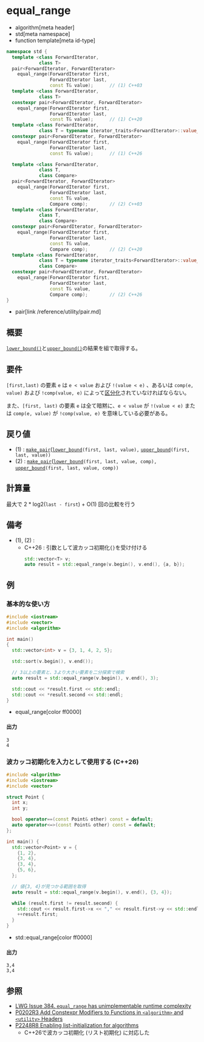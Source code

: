 # equal_range
* algorithm[meta header]
* std[meta namespace]
* function template[meta id-type]

```cpp
namespace std {
  template <class ForwardIterator,
            class T>
  pair<ForwardIterator, ForwardIterator>
    equal_range(ForwardIterator first,
                ForwardIterator last,
                const T& value);      // (1) C++03
  template <class ForwardIterator,
            class T>
  constexpr pair<ForwardIterator, ForwardIterator>
    equal_range(ForwardIterator first,
                ForwardIterator last,
                const T& value);      // (1) C++20
  template <class ForwardIterator,
            class T = typename iterator_traits<ForwardIterator>::value_type>
  constexpr pair<ForwardIterator, ForwardIterator>
    equal_range(ForwardIterator first,
                ForwardIterator last,
                const T& value);      // (1) C++26

  template <class ForwardIterator,
            class T,
            class Compare>
  pair<ForwardIterator, ForwardIterator>
    equal_range(ForwardIterator first,
                ForwardIterator last,
                const T& value,
                Compare comp);        // (2) C++03
  template <class ForwardIterator,
            class T,
            class Compare>
  constexpr pair<ForwardIterator, ForwardIterator>
    equal_range(ForwardIterator first,
                ForwardIterator last,
                const T& value,
                Compare comp);        // (2) C++20
  template <class ForwardIterator,
            class T = typename iterator_traits<ForwardIterator>::value_type,
            class Compare>
  constexpr pair<ForwardIterator, ForwardIterator>
    equal_range(ForwardIterator first,
                ForwardIterator last,
                const T& value,
                Compare comp);        // (2) C++26
}
```
* pair[link /reference/utility/pair.md]


## 概要
[`lower_bound()`](/reference/algorithm/lower_bound.md)と[`upper_bound()`](/reference/algorithm/upper_bound.md)の結果を組で取得する。


## 要件
`[first,last)` の要素 `e` は `e < value` および `!(value < e)` 、あるいは `comp(e, value)` および `!comp(value, e)` によって[区分化](/reference/algorithm.md#sequence-is-partitioned)されていなければならない。

また、`[first, last)` の要素 `e` は全て暗黙に、`e < value` が `!(value < e)` または `comp(e, value)` が `!comp(value, e)` を意味している必要がある。


## 戻り値
- (1) : [`make_pair`](/reference/utility/make_pair.md)([`lower_bound`](/reference/algorithm/lower_bound.md)`(first, last, value),` [`upper_bound`](/reference/algorithm/upper_bound.md)`(first, last, value))`
- (2) : [`make_pair`](/reference/utility/make_pair.md)([`lower_bound`](/reference/algorithm/lower_bound.md)`(first, last, value, comp),` [`upper_bound`](/reference/algorithm/upper_bound.md)`(first, last, value, comp))`


## 計算量
最大で 2 * log2(`last - first`) + O(1) 回の比較を行う


## 備考
- (1), (2) :
    - C++26 : 引数として波カッコ初期化`{}`を受け付ける
        ```cpp
        std::vector<T> v;
        auto result = std::equal_range(v.begin(), v.end(), {a, b});
        ```


## 例
### 基本的な使い方
```cpp example
#include <iostream>
#include <vector>
#include <algorithm>

int main()
{
  std::vector<int> v = {3, 1, 4, 2, 5};

  std::sort(v.begin(), v.end());

  // 3以上の要素と、3より大きい要素を二分探索で検索
  auto result = std::equal_range(v.begin(), v.end(), 3);

  std::cout << *result.first << std::endl;
  std::cout << *result.second << std::endl;
}
```
* equal_range[color ff0000]

#### 出力
```
3
4
```

### 波カッコ初期化を入力として使用する (C++26)
```cpp example
#include <algorithm>
#include <iostream>
#include <vector>

struct Point {
  int x;
  int y;

  bool operator==(const Point& other) const = default;
  auto operator<=>(const Point& other) const = default;
};

int main() {
  std::vector<Point> v = {
    {1, 2},
    {3, 4},
    {3, 4},
    {5, 6},
  };

  // 値{3, 4}が見つかる範囲を取得
  auto result = std::equal_range(v.begin(), v.end(), {3, 4});

  while (result.first != result.second) {
    std::cout << result.first->x << "," << result.first->y << std::endl;
    ++result.first;
  }
}
```
* std::equal_range[color ff0000]

#### 出力
```
3,4
3,4
```

## 参照
- [LWG Issue 384. `equal_range` has unimplementable runtime complexity](http://www.open-std.org/jtc1/sc22/wg21/docs/lwg-defects.html#384)
- [P0202R3 Add Constexpr Modifiers to Functions in `<algorithm>` and `<utility>` Headers](http://www.open-std.org/jtc1/sc22/wg21/docs/papers/2017/p0202r3.html)
- [P2248R8 Enabling list-initialization for algorithms](https://open-std.org/jtc1/sc22/wg21/docs/papers/2024/p2248r8.html)
    - C++26で波カッコ初期化 (リスト初期化) に対応した
